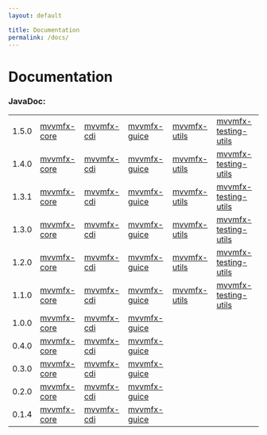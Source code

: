 ```yaml
---
layout: default

title: Documentation
permalink: /docs/
---
```


# Documentation

### JavaDoc:



| | | | | | |
|---|---|---|---|---|---|
| 1.5.0 | [mvvmfx-core]({{site.baseurl}}/javadoc/1.5.0/mvvmfx/) | [mvvmfx-cdi]({{site.baseurl}}/javadoc/1.5.0/mvvmfx-cdi/) | [mvvmfx-guice]({{site.baseurl}}/javadoc/1.5.0/mvvmfx-guice/)| [mvvmfx-utils]({{site.baseurl}}/javadoc/1.5.0/mvvmfx-utils/) | [mvvmfx-testing-utils]({{site.baseurl}}/javadoc/1.5.0/mvvmfx-testing-utils/)
| 1.4.0 | [mvvmfx-core]({{site.baseurl}}/javadoc/1.4.0/mvvmfx/) | [mvvmfx-cdi]({{site.baseurl}}/javadoc/1.4.0/mvvmfx-cdi/) | [mvvmfx-guice]({{site.baseurl}}/javadoc/1.4.0/mvvmfx-guice/)| [mvvmfx-utils]({{site.baseurl}}/javadoc/1.4.0/mvvmfx-utils/) | [mvvmfx-testing-utils]({{site.baseurl}}/javadoc/1.4.0/mvvmfx-testing-utils/)
| 1.3.1 | [mvvmfx-core]({{site.baseurl}}/javadoc/1.3.1/mvvmfx/) | [mvvmfx-cdi]({{site.baseurl}}/javadoc/1.3.1/mvvmfx-cdi/) | [mvvmfx-guice]({{site.baseurl}}/javadoc/1.3.1/mvvmfx-guice/)| [mvvmfx-utils]({{site.baseurl}}/javadoc/1.3.1/mvvmfx-utils/) | [mvvmfx-testing-utils]({{site.baseurl}}/javadoc/1.3.1/mvvmfx-testing-utils/)
| 1.3.0 | [mvvmfx-core]({{site.baseurl}}/javadoc/1.3.0/mvvmfx/) | [mvvmfx-cdi]({{site.baseurl}}/javadoc/1.3.0/mvvmfx-cdi/) | [mvvmfx-guice]({{site.baseurl}}/javadoc/1.3.0/mvvmfx-guice/)| [mvvmfx-utils]({{site.baseurl}}/javadoc/1.3.0/mvvmfx-utils/) | [mvvmfx-testing-utils]({{site.baseurl}}/javadoc/1.3.0/mvvmfx-testing-utils/)
| 1.2.0 | [mvvmfx-core]({{site.baseurl}}/javadoc/1.2.0/mvvmfx/) | [mvvmfx-cdi]({{site.baseurl}}/javadoc/1.2.0/mvvmfx-cdi/) | [mvvmfx-guice]({{site.baseurl}}/javadoc/1.2.0/mvvmfx-guice/)| [mvvmfx-utils]({{site.baseurl}}/javadoc/1.2.0/mvvmfx-utils/) | [mvvmfx-testing-utils]({{site.baseurl}}/javadoc/1.2.0/mvvmfx-testing-utils/)
| 1.1.0 | [mvvmfx-core]({{site.baseurl}}/javadoc/1.1.0/mvvmfx/) | [mvvmfx-cdi]({{site.baseurl}}/javadoc/1.1.0/mvvmfx-cdi/) | [mvvmfx-guice]({{site.baseurl}}/javadoc/1.1.0/mvvmfx-guice/)| [mvvmfx-utils]({{site.baseurl}}/javadoc/1.1.0/mvvmfx-utils/) | [mvvmfx-testing-utils]({{site.baseurl}}/javadoc/1.1.0/mvvmfx-testing-utils/)
| 1.0.0 | [mvvmfx-core]({{site.baseurl}}/javadoc/1.0.0/mvvmfx/) | [mvvmfx-cdi]({{site.baseurl}}/javadoc/1.0.0/mvvmfx-cdi/) | [mvvmfx-guice]({{site.baseurl}}/javadoc/1.0.0/mvvmfx-guice/)|
| 0.4.0 | [mvvmfx-core]({{site.baseurl}}/javadoc/0.4.0/mvvmfx/) | [mvvmfx-cdi]({{site.baseurl}}/javadoc/0.4.0/mvvmfx-cdi/) | [mvvmfx-guice]({{site.baseurl}}/javadoc/0.4.0/mvvmfx-guice/)|
| 0.3.0 | [mvvmfx-core]({{site.baseurl}}/javadoc/0.3.0/mvvmfx/) | [mvvmfx-cdi]({{site.baseurl}}/javadoc/0.3.0/mvvmfx-cdi/) | [mvvmfx-guice]({{site.baseurl}}/javadoc/0.3.0/mvvmfx-guice/)|
| 0.2.0 | [mvvmfx-core]({{site.baseurl}}/javadoc/0.2.0/mvvmfx/) | [mvvmfx-cdi]({{site.baseurl}}/javadoc/0.2.0/mvvmfx-cdi/) | [mvvmfx-guice]({{site.baseurl}}/javadoc/0.2.0/mvvmfx-guice/)|
| 0.1.4 | [mvvmfx-core]({{site.baseurl}}/javadoc/0.1.4/mvvmfx/) | [mvvmfx-cdi]({{site.baseurl}}/javadoc/0.1.4/mvvmfx-cdi/) | [mvvmfx-guice]({{site.baseurl}}/javadoc/0.1.4/mvvmfx-guice/)|
